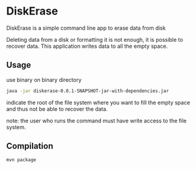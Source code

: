 # DiskErase

DiskErase is a simple command line app to erase data from disk 

Deleting data from a disk or formatting it is not enough, it is possible to recover data. This application writes data to all the empty space.

## Usage

use binary on binary directory

```sh
java -jar diskerase-0.0.1-SNAPSHOT-jar-with-dependencies.jar
```

indicate the root of the file system where you want to fill the empty space and thus not be able to recover the data.

note: the user who runs the command must have write access to the file system.

## Compilation
 
```sh
mvn package
```
